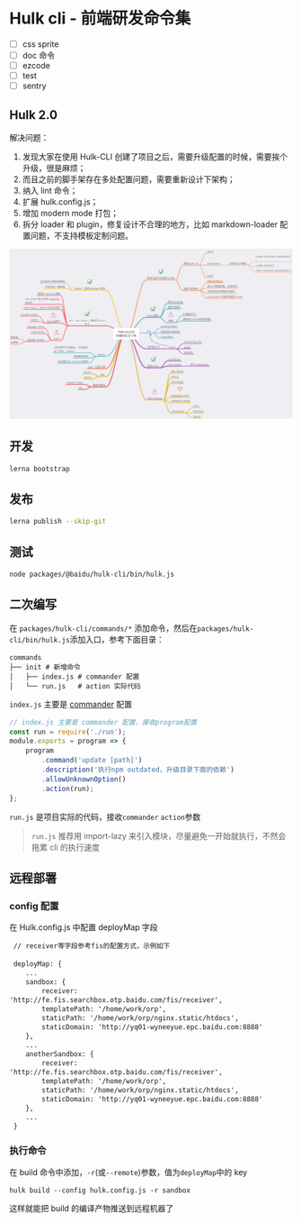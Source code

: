 # Hulk cli - 前端研发命令集

-   [ ] css sprite
-   [ ] doc 命令
-   [ ] ezcode
-   [ ] test
-   [ ] sentry

## Hulk 2.0

解决问题：

1. 发现大家在使用 Hulk-CLI 创建了项目之后，需要升级配置的时候，需要挨个升级，很是麻烦；
2. 而且之前的脚手架存在多处配置问题，需要重新设计下架构；
3. 纳入 lint 命令；
4. 扩展 hulk.config.js；
5. 增加 modern mode 打包；
6. 拆分 loader 和 plugin，修复设计不合理的地方，比如 markdown-loader 配置问题，不支持模板定制问题。

![](./roadmap-2.0.png)

## 开发

```bash
lerna bootstrap
```

## 发布

```bash
lerna publish --skip-git
```

## 测试

```bash
node packages/@baidu/hulk-cli/bin/hulk.js
```

## 二次编写

在 `packages/hulk-cli/commands/*` 添加命令，然后在`packages/hulk-cli/bin/hulk.js`添加入口，参考下面目录：

```
commands
├── init # 新增命令
│   ├── index.js # commander 配置
│   └── run.js   # action 实际代码
```

`index.js` 主要是 [commander](https://www.npmjs.com/package/commander) 配置

```js
// index.js 主要是 commander 配置，接收program配置
const run = require('./run');
module.exports = program => {
    program
        .command('update [path]')
        .description('执行npm outdated，升级目录下面的依赖')
        .allowUnknownOption()
        .action(run);
};
```

`run.js` 是项目实际的代码，接收`commander` `action`参数

> `run.js` 推荐用 import-lazy 来引入模块，尽量避免一开始就执行，不然会拖累 cli 的执行速度

## 远程部署

### config 配置

在 Hulk.config.js 中配置 deployMap 字段

```
 // receiver等字段参考fis的配置方式，示例如下

 deployMap: {
    ...
    sandbox: {
        receiver: 'http://fe.fis.searchbox.otp.baidu.com/fis/receiver',
        templatePath: '/home/work/orp',
        staticPath: '/home/work/orp/nginx.static/htdocs',
        staticDomain: 'http://yq01-wyneeyue.epc.baidu.com:8888'
    },
    ...
    anotherSandbox: {
        receiver: 'http://fe.fis.searchbox.otp.baidu.com/fis/receiver',
        templatePath: '/home/work/orp',
        staticPath: '/home/work/orp/nginx.static/htdocs',
        staticDomain: 'http://yq01-wyneeyue.epc.baidu.com:8888'
    },
    ...
 }

```

### 执行命令

在 build 命令中添加，`-r`(或`--remote`)参数，值为`deployMap`中的 key

```
hulk build --config hulk.config.js -r sandbox
```

这样就能把 build 的编译产物推送到远程机器了
